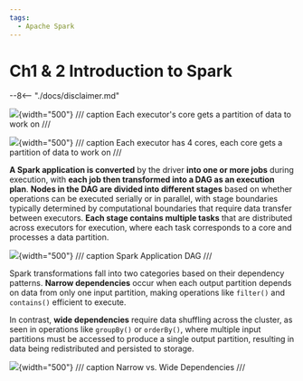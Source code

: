 ```yaml
---
tags:
  - Apache Spark
---
```


# Ch1 & 2 Introduction to Spark

--8<-- "./docs/disclaimer.md"

![](https://learning.oreilly.com/api/v2/epubs/urn:orm:book:9781492050032/files/assets/lesp_0106.png){width="500"}
/// caption
Each executor's core gets a partition of data to work on
///

![](https://learning.oreilly.com/api/v2/epubs/urn:orm:book:9781492050032/files/assets/lesp_0202.png){width="500"}
/// caption
Each executor has 4 cores, each core gets a partition of data to work on
///

**A Spark application is converted** by the driver **into one or more jobs** during execution, with **each job then transformed into a DAG as an execution plan**. **Nodes in the DAG are divided into different stages** based on whether operations can be executed serially or in parallel, with stage boundaries typically determined by computational boundaries that require data transfer between executors. **Each stage contains multiple tasks** that are distributed across executors for execution, where each task corresponds to a core and processes a data partition.

![](https://learning.oreilly.com/api/v2/epubs/urn:orm:book:9781492050032/files/assets/lesp_0205.png){width="500"}
/// caption
Spark Application DAG
///


Spark transformations fall into two categories based on their dependency patterns. **Narrow dependencies** occur when each output partition depends on data from only one input partition, making operations like `filter()` and `contains()` efficient to execute.

In contrast, **wide dependencies** require data shuffling across the cluster, as seen in operations like `groupBy()` or `orderBy()`, where multiple input partitions must be accessed to produce a single output partition, resulting in data being redistributed and persisted to storage.

![](https://learning.oreilly.com/api/v2/epubs/urn:orm:book:9781492050032/files/assets/lesp_0207.png){width="500"}
/// caption
Narrow vs. Wide Dependencies
///
